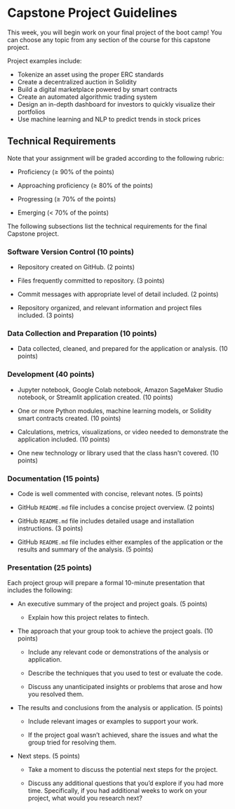 # Capstone Project Guidelines

This week, you will begin work on your final project of the boot camp! You can choose any topic from any section of the course for this capstone project.

Project examples include:

* Tokenize an asset using the proper ERC standards
* Create a decentralized auction in Solidity
* Build a digital marketplace powered by smart contracts
* Create an automated algorithmic trading system
* Design an in-depth dashboard for investors to quickly visualize their portfolios
* Use machine learning and NLP to predict trends in stock prices

## Technical Requirements

Note that your assignment will be graded according to the following rubric:

* Proficiency (&ge; 90% of the points)

* Approaching proficiency (&ge; 80% of the points)

* Progressing (&ge; 70% of the points)

* Emerging (&lt; 70% of the points)

The following subsections list the technical requirements for the final Capstone project.

### Software Version Control (10 points)

* Repository created on GitHub. (2 points)

* Files frequently committed to repository. (3 points)

* Commit messages with appropriate level of detail included. (2 points)

* Repository organized, and relevant information and project files included. (3 points)

### Data Collection and Preparation (10 points)

* Data collected, cleaned, and prepared for the application or analysis. (10 points)

### Development  (40 points)

* Jupyter notebook, Google Colab notebook, Amazon SageMaker Studio notebook, or Streamlit application created. (10 points)

* One or more Python modules, machine learning models, or Solidity smart contracts created. (10 points)

* Calculations, metrics, visualizations, or video needed to demonstrate the application included. (10 points)

* One new technology or library used that the class hasn't covered. (10 points)

### Documentation (15 points)

* Code is well commented with concise, relevant notes. (5 points)

* GitHub `README.md` file includes a concise project overview. (2 points)

* GitHub `README.md` file includes detailed usage and installation instructions. (3 points)

* GitHub `README.md` file includes either examples of the application or the results and summary of the analysis. (5 points)

### Presentation (25 points)

Each project group will prepare a formal 10-minute presentation that includes the following:

* An executive summary of the project and project goals. (5 points)

    * Explain how this project relates to fintech.

* The approach that your group took to achieve the project goals. (10 points)

    * Include any relevant code or demonstrations of the analysis or application.

    * Describe the techniques that you used to test or evaluate the code.

    * Discuss any unanticipated insights or problems that arose and how you resolved them.

* The results and conclusions from the analysis or application. (5 points)

    * Include relevant images or examples to support your work.

    * If the project goal wasn’t achieved, share the issues and what the group tried for resolving them.

* Next steps. (5 points)

    * Take a moment to discuss the potential next steps for the project.

    * Discuss any additional questions that you’d explore if you had more time. Specifically, if you had additional weeks to work on your project, what would you research next?